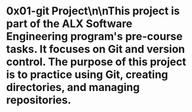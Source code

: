 # 0x01-git Project\n\nThis project is part of the ALX Software Engineering program's pre-course tasks. It focuses on Git and version control. The purpose of this project is to practice using Git, creating directories, and managing repositories.

